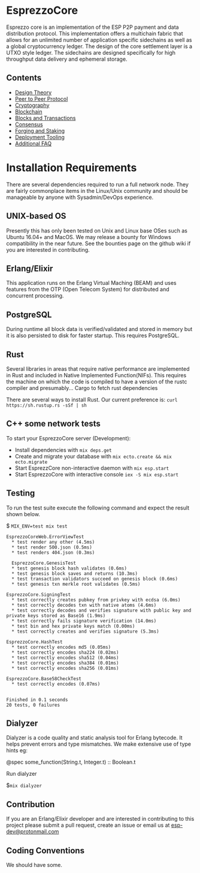 # EsprezzoCore
Esprezzo core is an implementation of the ESP P2P payment and data distribution protocol. This implementation offers a multichain fabric that allows for an unlimited number of application specific sidechains as well as a global cryptocurrency ledger. The design of the core settlement layer is a UTXO style ledger. The sidechains are designed specifically for high throughput data delivery and ephemeral storage.

## Contents
- [Design Theory]()
- [Peer to Peer Protocol]()
- [Cryptography]()
- [Blockchain]()
- [Blocks and Transactions]()
- [Consensus]()
- [Forging and Staking]()
- [Deployment Tooling]()
- [Additional FAQ ]()

# Installation Requirements
There are several dependencies required to run a full network node. They are fairly commonplace items in the Linux/Unix community and should be manageable by anyone with Sysadmin/DevOps experience.

## UNIX-based OS
Presently this has only been tested on Unix and Linux base OSes such as Ubuntu 16.04+ and MacOS. We may release a bounty for Windows compatibility in the near future. See the bounties page on the github wiki if you are interested in contributing.


## Erlang/Elixir
This application runs on the Erlang Virtual Maching (BEAM) and uses features from the OTP (Open Telecom System) for distributed and concurrent processing.

## PostgreSQL
During runtime all block data is verified/validated and stored in memory but it is also
persisted to disk for faster startup. This requires PostgreSQL.

## Rust
Several libraries in areas that require native performance are implemented in Rust and included in Native Implemented Function(NIFs). This requires the machine on which the code is compiled to have a version of the rustc compiler and presumably... Cargo to fetch rust dependencies

There are several ways to install Rust. Our current preference is:
`curl https://sh.rustup.rs -sSf | sh`

## C++ some network tests

To start your EsprezzoCore server (Development):

  * Install dependencies with `mix deps.get`
  * Create and migrate your database with `mix ecto.create && mix ecto.migrate`
  * Start EsprezzCore non-interactive daemon with `mix esp.start`
  * Start EsprezzoCore with interactive console `iex -S mix esp.start`

## Testing
To run the test suite execute the following command and expect the result shown below.


$ `MIX_ENV=test mix test`

```
EsprezzoCoreWeb.ErrorViewTest
  * test render any other (4.5ms)
  * test render 500.json (0.5ms)
  * test renders 404.json (0.3ms)

  EsprezzoCore.GenesisTest
  * test genesis block hash validates (0.6ms)
  * test genesis block saves and returns (10.3ms)
  * test transaction validators succeed on genesis block (0.6ms)
  * test genesis txn merkle root validates (0.5ms)

EsprezzoCore.SigningTest
  * test correctly creates pubkey from privkey with ecdsa (6.0ms)
  * test correctly decodes txn with native atoms (4.6ms)
  * test correctly decodes and verifies signature with public key and private keys stored as Base16 (1.9ms)
  * test correctly fails signature verification (14.0ms)
  * test bin and hex private keys match (0.00ms)
  * test correctly creates and verifies signature (5.3ms)

EsprezzoCore.HashTest
  * test correctly encodes md5 (0.05ms)
  * test correctly encodes sha224 (0.02ms)
  * test correctly encodes sha512 (0.04ms)
  * test correctly encodes sha384 (0.01ms)
  * test correctly encodes sha256 (0.01ms)

EsprezzoCore.Base58CheckTest
  * test correctly encodes (0.07ms)


Finished in 0.1 seconds
20 tests, 0 failures
```

## Dialyzer
Dialyzer is a code quality and static analysis tool for Erlang bytecode.
It helps prevent errors and type mismatches. We make extensive use of type hints eg:

@spec some_function(String.t, Integer.t) :: Boolean.t

Run dialyzer 

$`mix dialyzer`

## Contribution
If you are an Erlang/Elixir developer and are interested in contributing to this project
please submit a pull request, create an issue or email us at esp-dev@protonmail.com

## Coding Conventions
We should have some.